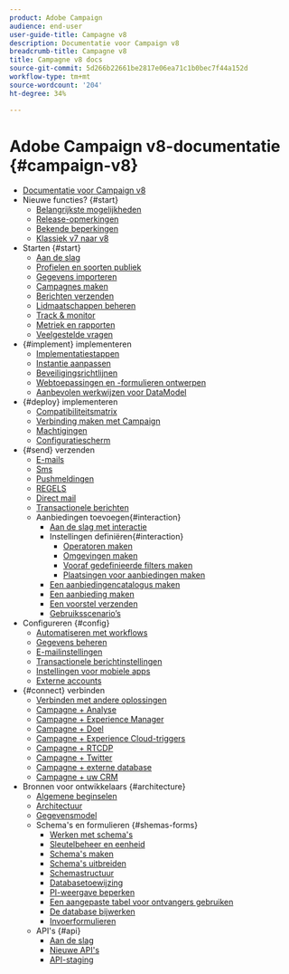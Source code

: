 ```yaml
---
product: Adobe Campaign
audience: end-user
user-guide-title: Campagne v8
description: Documentatie voor Campaign v8
breadcrumb-title: Campagne v8
title: Campagne v8 docs
source-git-commit: 5d266b22661be2817e06ea71c1b0bec7f44a152d
workflow-type: tm+mt
source-wordcount: '204'
ht-degree: 34%

---
```



# Adobe Campaign v8-documentatie {#campaign-v8}

+ [Documentatie voor Campaign v8](campaign-home.md)
+ Nieuwe functies? {#start}
   + [Belangrijkste mogelijkheden](start/whats-new.md)
   + [Release-opmerkingen](start/release-notes.md)
   + [Bekende beperkingen](start/known-limitations.md)
   + [Klassiek v7 naar v8](start/capability-matrix.md)
+ Starten {#start}
   + [Aan de slag](start/get-started.md)
   + [Profielen en soorten publiek](start/audiences.md)
   + [Gegevens importeren](start/import.md)
   + [Campagnes maken](start/campaigns.md)
   + [Berichten verzenden](start/create-message.md)
   + [Lidmaatschappen beheren](start/subscriptions.md)
   + [Track &amp; monitor](start/tracking.md)
   + [Metriek en rapporten](start/reporting.md)
   + [Veelgestelde vragen](start/campaign-faq.md)
+ {#implement} implementeren
   + [Implementatiestappen](start/implement.md)
   + [Instantie aanpassen](dev/customize.md)
   + [Beveiligingsrichtlijnen](config/security.md)
   + [Webtoepassingen en -formulieren ontwerpen](dev/webapps.md)
   + [Aanbevolen werkwijzen voor DataModel](dev/datamodel-best-practices.md)
+ {#deploy} implementeren
   + [Compatibiliteitsmatrix](start/compatibility-matrix.md)
   + [Verbinding maken met Campaign](start/connect.md)
   + [Machtigingen](start/permissions.md)
   + [Configuratiescherm ](config/self-service.md)
+ {#send} verzenden
   + [E-mails](send/email.md)
   + [Sms](send/sms.md)
   + [Pushmeldingen](send/push.md)
   + [REGELS](send/line.md)
   + [Direct mail](send/direct-mail.md)
   + [Transactionele berichten](send/transactional.md)
   + Aanbiedingen toevoegen{#interaction}
      + [Aan de slag met interactie](send/interaction.md)
      + Instellingen definiëren{#interaction}
         + [Operatoren maken](send/interaction-operators.md)
         + [Omgevingen maken](send/interaction-env.md)
         + [Vooraf gedefinieerde filters maken](send/interaction-predefined-filters.md)
         + [Plaatsingen voor aanbiedingen maken](send/interaction-offer-spaces.md)
      + [Een aanbiedingencatalogus maken](send/interaction-offer-catalog.md)
      + [Een aanbieding maken](send/interaction-offer.md)
      + [Een voorstel verzenden](send/interaction-send-offers.md)
      + [Gebruiksscenario’s](send/interaction-use-cases.md)
+ Configureren {#config}
   + [Automatiseren met workflows](config/workflows.md)
   + [Gegevens beheren](config/replication.md)
   + [E-mailinstellingen](config/email-settings.md)
   + [Transactionele berichtinstellingen](config/transactional-msg-settings.md)
   + [Instellingen voor mobiele apps](config/push-config.md)
   + [Externe accounts](config/external-accounts.md)
+ {#connect} verbinden
   + [Verbinden met andere oplossingen](connect/integration.md)
   + [Campagne + Analyse](connect/ac-aa.md)
   + [Campagne + Experience Manager](connect/ac-aem.md)
   + [Campagne + Doel](connect/ac-at.md)
   + [Campagne + Experience Cloud-triggers](connect/ac-triggers.md)
   + [Campagne + RTCDP](connect/ac-rtcdp.md)
   + [Campagne + Twitter](connect/ac-tw.md)
   + [Campagne + externe database](connect/fda.md)
   + [Campagne + uw CRM](connect/crm.md)
+ Bronnen voor ontwikkelaars {#architecture}
   + [Algemene beginselen](dev/general-architecture.md)
   + [Architectuur](dev/architecture.md)
   + [Gegevensmodel](dev/datamodel.md)
   + Schema&#39;s en formulieren {#shemas-forms}
      + [Werken met schema&#39;s](dev/schemas.md)
      + [Sleutelbeheer en eenheid](dev/keys.md)
      + [Schema&#39;s maken](dev/create-schema.md)
      + [Schema&#39;s uitbreiden](dev/extend-schema.md)
      + [Schemastructuur](dev/schema-structure.md)
      + [Databasetoewijzing](dev/database-mapping.md)
      + [PI-weergave beperken](dev/restrict-pi-view.md)
      + [Een aangepaste tabel voor ontvangers gebruiken](dev/custom-recipient.md)
      + [De database bijwerken](dev/update-database-structure.md)
      + [Invoerformulieren](dev/forms.md)
   + API&#39;s {#api}
      + [Aan de slag](dev/api.md)
      + [Nieuwe API&#39;s](dev/new-apis.md)
      + [API-staging](dev/staging.md)
